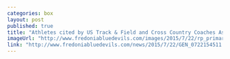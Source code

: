 ```yaml
---
categories: box
layout: post
published: true
title: "Athletes cited by US Track & Field and Cross Country Coaches Assoc."
imageUrl: "http://www.fredoniabluedevils.com/images/2015/7/22/rp_primary_mulcahy_morrison_hess.jpg"
link: "http://www.fredoniabluedevils.com/news/2015/7/22/GEN_0722154511.aspx"
---
```



